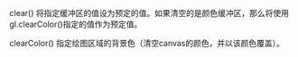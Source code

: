 clear() 将指定缓冲区的值设为预定的值。如果清空的是颜色缓冲区，那么将使用gl.clearColor()指定的值作为预定值。

clearColor() 指定绘图区域的背景色（清空canvas的颜色，并以该颜色覆盖）。

